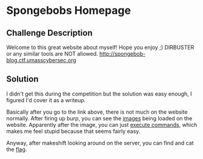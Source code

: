 # Spongebobs Homepage

## Challenge Description

Welcome to this great website about myself! Hope you enjoy ;) DIRBUSTER or any similar tools are NOT allowed.
http://spongebob-blog.ctf.umasscybersec.org

## Solution

I didn't get this during the competition but the solution was easy enough, I figured I'd cover it as a writeup.

Basically after you go to the link above, there is not much on the website normally. After firing up burp, you can see the [images](./assets/image.png) being loaded on the website. Apparently after the image, you can just [execute commands](./assets/injection.png), which makes me feel stupid because that seems fairly easy.
 
Anyway, after makeshift looking around on the server, you can find and cat the [flag](./assets/flag.png).

